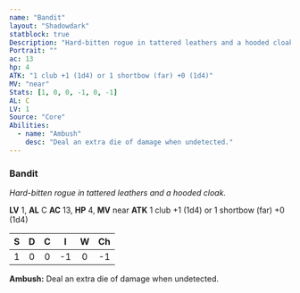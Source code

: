 ```yaml
---
name: "Bandit"
layout: "Shadowdark"
statblock: true
Description: "Hard-bitten rogue in tattered leathers and a hooded cloak."
Portrait: ""
ac: 13
hp: 4
ATK: "1 club +1 (1d4) or 1 shortbow (far) +0 (1d4)"
MV: "near"
Stats: [1, 0, 0, -1, 0, -1]
AL: C
LV: 1
Source: "Core"
Abilities:
  - name: "Ambush"
    desc: "Deal an extra die of damage when undetected."
---
```


### Bandit

_Hard-bitten rogue in tattered leathers and a hooded cloak._

**LV** 1, **AL** C
**AC** 13, **HP** 4, **MV** near
**ATK** 1 club +1 (1d4) or 1 shortbow (far) +0 (1d4)

|  S  |  D  |  C  |  I  |  W  |  Ch  |
|:---:|:---:|:---:|:---:|:---:|:----:|
| 1 | 0 | 0 | -1 | 0 | -1 |

**Ambush:** Deal an extra die of damage when undetected.

